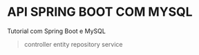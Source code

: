 # API SPRING BOOT COM MYSQL
Tutorial com Spring Boot e MySQL 
> controller
> entity
> repository
> service
